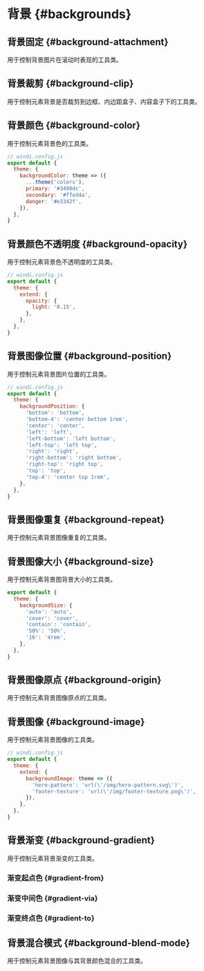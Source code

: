 # 背景 {#backgrounds}

## 背景固定 {#background-attachment}

用于控制背景图片在滚动时表现的工具类。

<PlaygroundWithVariants
  variant='fixed'
  :variants="['fixed', 'local', 'scroll']"
  prefix='bg'
  fixed='p-2 dark:text-white opacity-85 overflow-hidden'
  nested=true
  appended='w-full h-48 overflow-y-scroll h-screen bg-center bg-no-repeat'
  html='&lt;div class="{class} w-full h-screen overflow-y-scroll bg-no-repeat bg-center" style="background-image:url(&#39;/assets/bg-blue.svg&#39;);"
&gt;&lt;p&gt;The quick brown fox jumps over the lazy dog&lt;/p&gt;&lt;/div&gt;'
/>

## 背景裁剪 {#background-clip}

用于控制元素背景是否裁剪到边框、内边距盒子、内容盒子下的工具类。

<PlaygroundWithVariants
  variant='border'
  :variants="['border', 'padding', 'content']"
  prefix='bg-clip'
  fixed='p-2 dark:text-white opacity-85 overflow-hidden'
  nested=true
  appended='p-6 rounded-md bg-blue-300 border-4 border-blue-400 border-dashed font-extrabold text-white flex justify-center items-center py-2'
  html="&lt;div class=&quot;{class} p-6 rounded-md bg-blue-300 border-4 border-blue-400 border-dashed font-extrabold text-white flex justify-center items-center&quot;&gt;
      &lt;span class=&quot;py-2&quot;&gt;Hello World&lt;/span&gt;
    &lt;/div&gt;"
/>

<PlaygroundWithVariants
  variant='text'
  :variants="[]"
  prefix='bg-clip'
  fixed='p-2 dark:text-white opacity-85 overflow-hidden'
  nested=true
  appended='text-5xl font-extrabold bg-clip-text text-transparent bg-gradient-to-r from-green-400 to-blue-500'
  html="&lt;div class=&quot;text-5xl font-extrabold&quot;&gt;
  &lt;span class=&quot;bg-clip-text text-transparent bg-gradient-to-r from-green-400 to-blue-500&quot;&gt;
    Hello world
  &lt;/span&gt;
&lt;/div&gt;"
/>

## 背景颜色 {#background-color}

用于控制元素背景色的工具类。

<PlaygroundWithVariants
  variant='gray-500'
  type='color'
  prefix='bg'
  fixed='p-2 dark:text-white opacity-85 overflow-hidden'
  nested=true
  appended='p-2 rounded-md'
  html="&lt;div class='{class} p-2 rounded-md'&gt;&lt;p&gt;The quick brown fox jumps over the lazy dog&lt;/p&gt;&lt;/div&gt;"
/>

<Customizing>

```js
// windi.config.js
export default {
  theme: {
    backgroundColor: theme => ({
      ...theme('colors'),
      primary: '#3490dc',
      secondary: '#ffed4a',
      danger: '#e3342f',
    }),
  },
}
```

</Customizing>

## 背景颜色不透明度 {#background-opacity}

用于控制元素背景色不透明度的工具类。

<PlaygroundWithVariants
  variant='50'
  type='opacity'
  prefix='bg-opacity'
  fixed='p-2 dark:text-white opacity-85 overflow-hidden'
  nested=true
  appended='p-2 rounded-md bg-blue-500'
  html="&lt;div class='bg-blue-500 {class} p-2 rounded-md'&gt;&lt;p&gt;The quick brown fox jumps over the lazy dog&lt;/p&gt;&lt;/div&gt;"
/>

<Customizing>

```js
// windi.config.js
export default {
  theme: {
    extend: {
      opacity: {
        light: '0.15',
      },
    },
  },
}
```

</Customizing>

## 背景图像位置 {#background-position}

用于控制元素背景图片位置的工具类。

<PlaygroundWithVariants
  variant='bottom'
  :variants="['bottom', 'center', 'left', 'left-bottom', 'left-top', 'right', 'right-bottom', 'right-top', 'top']"
  prefix='bg'
  fixed='h-screen dark:text-white opacity-85 flex flex-col justify-center pb-4'
  nested=true
  appended='mx-auto bg-blue-300 rounded-md w-36 h-36 bg-no-repeat'
  html='&lt;div class=&quot;mx-auto {class} bg-blue-300 rounded-md w-36 h-36 bg-no-repeat&quot; style=&quot;background-image:url(&#39;/assets/bg-square.svg&#39;);&quot;&gt;&lt;/div&gt;'
/>

<Customizing>

```js
// windi.config.js
export default {
  theme: {
    backgroundPosition: {
      'bottom': 'bottom',
      'bottom-4': 'center bottom 1rem',
      'center': 'center',
      'left': 'left',
      'left-bottom': 'left bottom',
      'left-top': 'left top',
      'right': 'right',
      'right-bottom': 'right bottom',
      'right-top': 'right top',
      'top': 'top',
      'top-4': 'center top 1rem',
    },
  },
}
```

</Customizing>

## 背景图像重复 {#background-repeat}

用于控制元素背景图像重复的工具类。

<PlaygroundWithVariants
  variant='repeat'
  :variants="['repeat', 'no-repeat', 'repeat-x', 'repeat-y', 'repeat-round', 'repeat-space']"
  prefix='bg'
  fixed='h-screen dark:text-white opacity-85 flex flex-col justify-center pb-4'
  nested=true
  appended='mx-auto w-full h-36 bg-blue-300 rounded-md'
  html='&lt;div class=&quot;mx-auto w-full h-36 bg-blue-300 rounded-md {class}&quot; style=&quot;background-image:url(&#39;/assets/bg-square.svg&#39;);&quot;&gt;
  &lt;/div&gt;'
/>

## 背景图像大小 {#background-size}

用于控制元素背景图背景大小的工具类。

<PlaygroundWithVariants
  variant='auto'
  :variants="['auto', 'cover', 'contain']"
  prefix='bg'
  fixed='dark:text-white opacity-85 overflow-hidden'
  nested=true
  appended='w-full h-36 bg-no-repeat bg-center'
  html="&lt;div class=&quot;w-full h-36 {class} bg-no-repeat bg-center&quot; style=&quot;background-image:url(&#39;/assets/bg-blue.svg&#39;);&quot;&gt;
  &lt;/div&gt;"
/>

<Customizing>

```js
export default {
  theme: {
    backgroundSize: {
      'auto': 'auto',
      'cover': 'cover',
      'contain': 'contain',
      '50%': '50%',
      '16': '4rem',
    },
  },
}
```

</Customizing>

## 背景图像原点 {#background-origin}

用于控制元素背景图像原点的工具类。

<PlaygroundWithVariants
  variant='border'
  :variants="['border', 'padding', 'content']"
  prefix='bg-origin'
  fixed='dark:text-white opacity-85 overflow-hidden'
  nested=true
  appended='p-6 rounded-md border-4 border-blue-400 border-dashed font-extrabold text-white flex justify-center items-center bg-no-repeat'
  html='&lt;div class="{class} bg-no-repeat p-6 rounded-md border-4 border-blue-400 border-dashed font-extrabold text-white flex justify-center items-center" style="background-image: url(/assets/bg-shop.jpg);"&gt;
      &lt;span&gt;Hello World&lt;/span&gt;
    &lt;/div&gt;'
/>

## 背景图像 {#background-image}

用于控制元素背景图像的工具类。

<PlaygroundWithVariants
  variant='gradient-to-r'
  :variants="['none', 'gradient-to-t', 'gradient-to-tr', 'gradient-to-r', 'gradient-to-br', 'gradient-to-b', 'gradient-to-bl', 'gradient-to-l', 'gradient-to-tl']"
  prefix='bg'
  fixed='p-2 dark:text-white opacity-85 overflow-hidden'
  nested=true
  appended='h-36 w-36 rounded-md from-green-400 to-blue-500'
  html="&lt;div class=&quot;h-36 w-36 rounded-md {class} from-green-400 to-blue-500&quot;&gt;&lt;/div&gt;"
/>

<Customizing>

```js
// windi.config.js
export default {
  theme: {
    extend: {
      backgroundImage: theme => ({
        'hero-pattern': 'url(\'/img/hero-pattern.svg\')',
        'footer-texture': 'url(\'/img/footer-texture.png\')',
      }),
    },
  },
}
```

</Customizing>

## 背景渐变 {#background-gradient}

用于控制元素背景渐变的工具类。

### 渐变起点色 {#gradient-from}

<PlaygroundWithVariants
  variant='green-500'
  type='color'
  prefix='from'
  fixed='p-2 dark:text-white opacity-85 overflow-hidden'
  nested=true
  appended='h-36 w-36 rounded-md bg-gradient-to-r to-blue-500'
  html="&lt;div class=&quot;h-36 w-36 rounded-md bg-gradient-to-r {class} to-blue-500&quot;&gt;&lt;/div&gt;"
/>

### 渐变中间色 {#gradient-via}

<PlaygroundWithVariants
  variant='gray-500'
  type='color'
  prefix='via'
  fixed='p-2 dark:text-white opacity-85 overflow-hidden'
  nested=true
  appended='h-36 w-36 rounded-md bg-gradient-to-r from-red-500 to-blue-500'
  html="&lt;div class=&quot;h-36 w-36 rounded-md bg-gradient-to-r from-red-500 {class} to-blue-500&quot;&gt;&lt;/div&gt;"
/>

### 渐变终点色 {#gradient-to}

<PlaygroundWithVariants
  variant='yellow-500'
  type='color'
  prefix='to'
  fixed='p-2 dark:text-white opacity-85 overflow-hidden'
  nested=true
  appended='h-36 w-36 rounded-md bg-gradient-to-r from-green-500'
  html="&lt;div class=&quot;h-36 w-36 rounded-md bg-gradient-to-r from-green-500 {class}&quot;&gt;&lt;/div&gt;"
/>

## 背景混合模式 {#background-blend-mode}

用于控制元素背景图像与其背景颜色混合的工具类。

<PlaygroundWithVariants
  variant='normal'
  :variants="['normal', 'multiply', 'screen', 'overlay', 'darken', 'lighten', 'color-dodge', 'color-burn', 'hard-light', 'soft-light', 'difference', 'exclusion', 'hue', 'saturation', 'color', 'luminosity']"
  prefix='bg-blend'
  fixed='dark:text-white opacity-85 overflow-hidden'
  nested=true
  appended='w-full h-36 bg-no-repeat bg-contain bg-center bg-green-300 rounded-md'
  html="&lt;div class=&quot;w-full h-36 bg-no-repeat bg-green-300 rounded-md bg-contain bg-center {class}&quot; style=&quot;background-image:url(&#39;/assets/bg-blue.svg&#39;);&quot;&gt;
  &lt;/div&gt;"
/>
